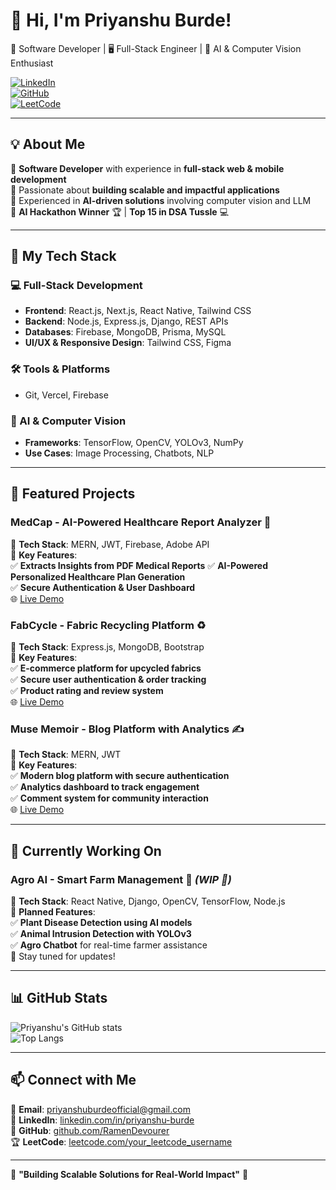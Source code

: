 # 👋 Hi, I'm Priyanshu Burde!  
🚀 Software Developer | 🖥️ Full-Stack Engineer | 🤖 AI & Computer Vision Enthusiast  

[![LinkedIn](https://img.shields.io/badge/LinkedIn-Connect-blue?style=flat&logo=linkedin)](https://linkedin.com/in/priyanshu-burde)  
[![GitHub](https://img.shields.io/badge/GitHub-Follow-black?style=flat&logo=github)](https://github.com/RamenDevourer)  
[![LeetCode](https://img.shields.io/badge/LeetCode-Profile-yellow?style=flat&logo=leetcode)](https://leetcode.com/priyanshuburdeofficial)  
<!-- [![Portfolio](https://img.shields.io/badge/Website-Visit-orange?style=flat&logo=vercel)](https://medcap.vercel.app/)   -->

---

## 💡 About Me  
🔹 **Software Developer** with experience in **full-stack web & mobile development**  
🔹 Passionate about **building scalable and impactful applications**  
🔹 Experienced in **AI-driven solutions** involving computer vision and LLM  
🔹 **AI Hackathon Winner** 🏆 | **Top 15 in DSA Tussle** 💻  

---

## 🚀 My Tech Stack  
### 💻 Full-Stack Development  
- **Frontend**: React.js, Next.js, React Native, Tailwind CSS  
- **Backend**: Node.js, Express.js, Django, REST APIs  
- **Databases**: Firebase, MongoDB, Prisma, MySQL  
- **UI/UX & Responsive Design**: Tailwind CSS, Figma 

### 🛠️ Tools & Platforms  
- Git, Vercel, Firebase  

### 🤖 AI & Computer Vision  
- **Frameworks**: TensorFlow, OpenCV, YOLOv3, NumPy  
- **Use Cases**: Image Processing, Chatbots, NLP  

---

## 🌟 Featured Projects  

### **MedCap - AI-Powered Healthcare Report Analyzer** 🏥  
🔹 **Tech Stack**: MERN, JWT, Firebase, Adobe API  
🔹 **Key Features**:  
✅ **Extracts Insights from PDF Medical Reports** 
✅ **AI-Powered Personalized Healthcare Plan Generation**  
✅ **Secure Authentication & User Dashboard**  
🌐 [Live Demo](https://medcap.vercel.app/)  

### **FabCycle - Fabric Recycling Platform** ♻️  
🔹 **Tech Stack**: Express.js, MongoDB, Bootstrap  
🔹 **Key Features**:  
✅ **E-commerce platform for upcycled fabrics**  
✅ **Secure user authentication & order tracking**  
✅ **Product rating and review system**  
🌐 [Live Demo](https://fabcycle.vercel.app/)  

### **Muse Memoir - Blog Platform with Analytics** ✍️  
🔹 **Tech Stack**: MERN, JWT  
🔹 **Key Features**:  
✅ **Modern blog platform with secure authentication**  
✅ **Analytics dashboard to track engagement**  
✅ **Comment system for community interaction**  
🌐 [Live Demo](https://muse-memoir.vercel.app/)  

---

## 🔨 Currently Working On  

### **Agro AI - Smart Farm Management** 🌾 *(WIP 🚧)*  
🔹 **Tech Stack**: React Native, Django, OpenCV, TensorFlow, Node.js  
🔹 **Planned Features**:  
✅ **Plant Disease Detection using AI models**  
✅ **Animal Intrusion Detection with YOLOv3**  
✅ **Agro Chatbot** for real-time farmer assistance  
🚀 Stay tuned for updates!  

---

## 📊 GitHub Stats  
![Priyanshu's GitHub stats](https://github-readme-stats.vercel.app/api?username=RamenDevourer&show_icons=true&theme=tokyonight)  
![Top Langs](https://github-readme-stats.vercel.app/api/top-langs/?username=RamenDevourer&layout=compact&theme=tokyonight)  

---

## 📫 Connect with Me  
💌 **Email**: [priyanshuburdeofficial@gmail.com](mailto:priyanshuburdeofficial@gmail.com)  
🔗 **LinkedIn**: [linkedin.com/in/priyanshu-burde](https://linkedin.com/in/priyanshu-burde)  
🐙 **GitHub**: [github.com/RamenDevourer](https://github.com/RamenDevourer)  
🏆 **LeetCode**: [leetcode.com/your_leetcode_username](https://leetcode.com/your_leetcode_username)  

---

🎯 **"Building Scalable Solutions for Real-World Impact"** 🚀  
